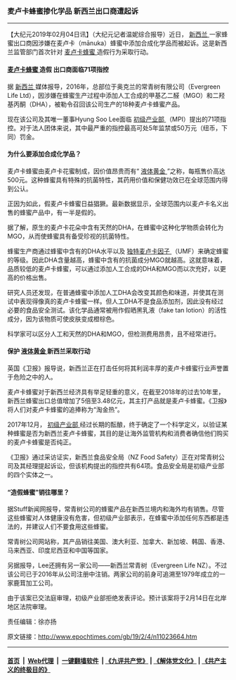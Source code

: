 ### 麦卢卡蜂蜜掺化学品 新西兰出口商遭起诉
------------------------

<p>
 【大纪元2019年02月04日讯】（大纪元记者温妮综合报导）近日，
 <a href="http://www.epochtimes.com/gb/tag/%E6%96%B0%E8%A5%BF%E5%85%B0.html">
  新西兰
 </a>
 一家蜂蜜出口商因涉嫌在麦卢卡（mānuka）蜂蜜中添加合成化学品而被起诉。这是新西兰监管部门首次针对
 <a href="http://www.epochtimes.com/gb/tag/%E9%BA%A6%E5%8D%A2%E5%8D%A1%E8%9C%82%E8%9C%9C.html">
  麦卢卡蜂蜜
 </a>
 造假行为采取行动。
</p>
<h4>
 <a href="http://www.epochtimes.com/gb/tag/%E9%BA%A6%E5%8D%A2%E5%8D%A1%E8%9C%82%E8%9C%9C.html">
  麦卢卡蜂蜜
 </a>
 造假 出口商面临71项指控
</h4>
<p>
 据
 <a href="http://www.epochtimes.com/gb/tag/%E6%96%B0%E8%A5%BF%E5%85%B0.html">
  新西兰
 </a>
 媒体报导，2016年，总部位于奥克兰的常青树有限公司（Evergreen Life Ltd），因涉嫌在蜂蜜生产过程中添加人工合成的甲基乙二醛（MGO）和二羟基丙酮（DHA），被勒令召回该公司生产的18种麦卢卡蜂蜜产品。
</p>
<p>
 现在该公司及其唯一董事Hyung Soo Lee面临
 <a href="http://www.epochtimes.com/gb/tag/%E5%88%9D%E7%BA%A7%E4%BA%A7%E4%B8%9A%E9%83%A8.html">
  初级产业部
 </a>
 （MPI）提出的71项指控。对于法人团体来说，其中最严重的指控最高可处5年监禁或50万元（纽币，下同）罚金。
</p>
<h4>
 为什么要添加合成化学品？
</h4>
<p>
 麦卢卡蜂蜜由麦卢卡花蜜制成，因价值昂贵而有“
 <a href="http://www.epochtimes.com/gb/tag/%E6%B6%B2%E4%BD%93%E9%BB%84%E9%87%91.html">
  液体黄金
 </a>
 ”之称，每瓶售价高达500元。这种蜂蜜具有特殊的抗菌特性，其药用价值和保健功效已在全球范围内得到公认。
</p>
<p>
 正因为如此，假麦卢卡蜂蜜日益猖獗。最新数据显示，全球范围内以麦卢卡名义出售的蜂蜜产品中，有一半是假的。
</p>
<p>
 据了解，原生的麦卢卡花朵中含有天然的DHA，在蜂蜜中这种化学物质会转化为MGO，从而使蜂蜜具有备受珍视的抗菌特性。
</p>
<p>
 蜂蜜生产商通过蜂蜜中含有的DHA水平以及
 <a href="http://www.epochtimes.com/gb/tag/%E7%8B%AC%E7%89%B9%E9%BA%A6%E5%8D%A2%E5%8D%A1%E5%9B%A0%E5%AD%90.html">
  独特麦卢卡因子
 </a>
 （UMF）来确定蜂蜜的等级。因此DHA含量越高，蜂蜜中含有的抗菌成分MGO就越高。这就意味着，品质较低的麦卢卡蜂蜜，可以通过添加人工合成的DHA和MGO而以次充好，以更高的价格出售。
</p>
<p>
 研究人员还发现，在普通蜂蜜中添加人工DHA会改变其颜色和味道，并使其在测试中表现得像真的麦卢卡蜂蜜一样。但人工DHA不是食品添加剂，因此没有经过必要的食品安全测试。该化学品通常被用作假晒黑乳液（fake tan lotion）的活性成分，因为该物质可使皮肤变成橙棕色。
</p>
<p>
 科学家可以区分人工和天然的DHA和MGO，但检测费用昂贵，且不经常进行。
</p>
<h4>
 保护
 <a href="http://www.epochtimes.com/gb/tag/%E6%B6%B2%E4%BD%93%E9%BB%84%E9%87%91.html">
  液体黄金
 </a>
 新西兰采取行动
</h4>
<p>
 英国《卫报》报导说，新西兰正在打击任何将其利润丰厚的麦卢卡蜂蜜行业声誉置于危险之中的人。
</p>
<p>
 麦卢卡蜂蜜对于新西兰经济具有举足轻重的意义，在截至2018年的过去10年里，新西兰蜂蜜出口总值增加了5倍至3.48亿元，其主打产品就是麦卢卡蜂蜜。《卫报》将人们对麦卢卡蜂蜜的追捧称为“淘金热”。
</p>
<p>
 2017年12月，
 <a href="http://www.epochtimes.com/gb/tag/%E5%88%9D%E7%BA%A7%E4%BA%A7%E4%B8%9A%E9%83%A8.html">
  初级产业部
 </a>
 经过长期的酝酿，终于确定了一个科学定义，以验证某种蜂蜜是否为新西兰麦卢卡蜂蜜，其目的是让海外监管机构和消费者确信他们购买的麦卢卡蜂蜜是否纯正。
</p>
<p>
 《卫报》通过采访证实，新西兰食品安全局（NZ Food Safety）正在对常青树公司及其经理提起诉讼，但该机构提出的指控共有64项。食品安全局是初级产业部的四个实体之一。
</p>
<h4>
 “造假蜂蜜”销往哪里？
</h4>
<p>
 据Stuff新闻网报导，常青树公司的蜂蜜产品在新西兰境内和海外均有销售。尽管这些蜂蜜对人体健康没有危害，但初级产业部表示，在蜂蜜中添加任何东西都是违法的，并建议人们不要食用这些蜂蜜。
</p>
<p>
 常青树公司网站称，其产品销往美国、澳大利亚、加拿大、新加坡、韩国、香港、马来西亚、印度尼西亚和中国等国家。
</p>
<p>
 另据报导，Lee还拥有另一家公司——新西兰常青树（Evergreen Life NZ）。不过该公司已于2016年从公司注册中注销。两家公司的前身可追溯至1979年成立的一家鹿茸加工公司。
</p>
<p>
 由于该案已交法庭审理，初级产业部拒绝发表评论。预计该案将于2月14日在北岸地区法院审理。
</p>
<p>
 责任编辑：徐亦扬
</p>

原文链接：http://www.epochtimes.com/gb/19/2/4/n11023664.htm


------------------------
#### [首页](https://github.com/gfw-breaker/banned-news/blob/master/README.md) &nbsp;|&nbsp; [Web代理](https://github.com/labour-camp/helloworld) &nbsp;|&nbsp; [一键翻墙软件](https://github.com/gfw-breaker/nogfw/blob/master/README.md) &nbsp;| [《九评共产党》](https://github.com/gfw-breaker/9ping.md/blob/master/README.md#九评之一评共产党是什么) | [《解体党文化》](https://github.com/gfw-breaker/jtdwh.md/blob/master/README.md) | [《共产主义的终极目的》](https://github.com/gfw-breaker/gczydzjmd.md/blob/master/README.md)

